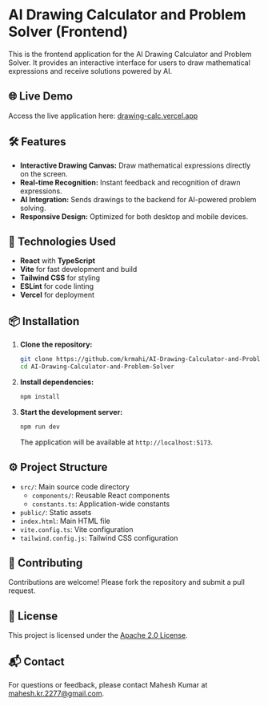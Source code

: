# AI Drawing Calculator and Problem Solver (Frontend)

This is the frontend application for the AI Drawing Calculator and Problem Solver. It provides an interactive interface for users to draw mathematical expressions and receive solutions powered by AI.

## 🌐 Live Demo

Access the live application here: [drawing-calc.vercel.app](https://drawing-calc.vercel.app)

## 🛠️ Features

- **Interactive Drawing Canvas:** Draw mathematical expressions directly on the screen.
- **Real-time Recognition:** Instant feedback and recognition of drawn expressions.
- **AI Integration:** Sends drawings to the backend for AI-powered problem solving.
- **Responsive Design:** Optimized for both desktop and mobile devices.

## 🧰 Technologies Used

- **React** with **TypeScript**
- **Vite** for fast development and build
- **Tailwind CSS** for styling
- **ESLint** for code linting
- **Vercel** for deployment

## 📦 Installation

1. **Clone the repository:**

   ```bash
   git clone https://github.com/krmahi/AI-Drawing-Calculator-and-Problem-Solver.git
   cd AI-Drawing-Calculator-and-Problem-Solver
   ```

2. **Install dependencies:**

   ```bash
   npm install
   ```

3. **Start the development server:**

   ```bash
   npm run dev
   ```

   The application will be available at `http://localhost:5173`.

## ⚙️ Project Structure

- `src/`: Main source code directory
  - `components/`: Reusable React components
  - `constants.ts`: Application-wide constants
- `public/`: Static assets
- `index.html`: Main HTML file
- `vite.config.ts`: Vite configuration
- `tailwind.config.js`: Tailwind CSS configuration

## 🤝 Contributing

Contributions are welcome! Please fork the repository and submit a pull request.

## 📄 License

This project is licensed under the [Apache 2.0 License](https://github.com/krmahi/AI-Drawing-Calculator-and-Problem-Solver/blob/main/LICENSE).

## 📬 Contact

For questions or feedback, please contact Mahesh Kumar at [mahesh.kr.2277@gmail.com](mailto:mahesh.kr.2277@gmail.com).
